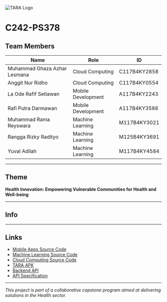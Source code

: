 ![TARA Logo](https://img.freepik.com/free-vector/crazy-style-food-illustration_52683-94623.jpg?ga=GA1.1.1346421009.1721020033&semt=ais_hybrid) <!-- Ganti dengan URL logo proyek Anda -->

# C242-PS378 

## Team Members
| Name                          | Role                | ID           |
|-------------------------------|---------------------|--------------|
| Muhammad Ghaza Azhar Lesmana  | Cloud Computing     | C117B4KY2858 |
| Anggit Nur Ridho              | Cloud Computing     | C117B4KY0554 |
| La Ode Rafif Setiawan         | Mobile Development  | A117B4KY2243 |
| Rafi Putra Darmawan           | Mobile Development  | A117B4KY3586 |
| Muhammad Rama Reyswara        | Machine Learning    | M117B4KY3021 |
| Rangga Rizky Radityo          | Machine Learning    | M125B4KY3691 |
| Yuval Adilah                  | Machine Learning    | M117B4KY4584 |

---

## Theme
**Health Innovation: Empowering Vulnerable Communities for Health and Well-being**

---

## Info


---

## Links
- [Mobile Apps Source Code](https://github.com/RafiPutraa/nutrifact-mobile)
- [Machine Learning Source Code](#)
- [Cloud Computing Source Code]()
- [TARA APK](#)
- [Backend API](https://github.com/nuridho-anggit/nutrifact-backend)
- [API Specification](#)

---

*This project is part of a collaborative capstone program aimed at delivering solutions in the Health sector.*
